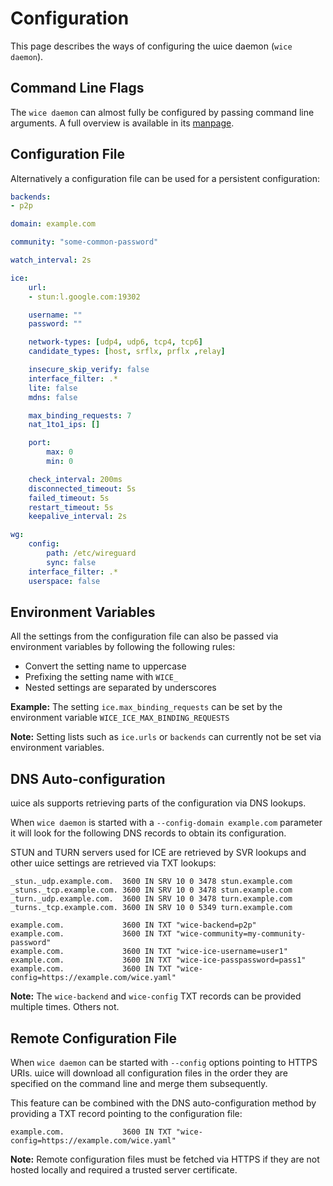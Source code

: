 # Configuration

This page describes the ways of configuring the ɯice daemon (`wice daemon`).

## Command Line Flags

The `wice daemon` can almost fully be configured by passing command line arguments.
A full overview is available in its [manpage](./usage/md/wice_daemon.md).

## Configuration File

Alternatively a configuration file can be used for a persistent configuration:

```yaml
backends:
- p2p

domain: example.com

community: "some-common-password"

watch_interval: 2s

ice:
    url:
    - stun:l.google.com:19302

    username: ""
    password: ""

    network-types: [udp4, udp6, tcp4, tcp6]
    candidate_types: [host, srflx, prflx ,relay]

    insecure_skip_verify: false
    interface_filter: .*
    lite: false
    mdns: false

    max_binding_requests: 7
    nat_1to1_ips: []

    port:
        max: 0
        min: 0

    check_interval: 200ms
    disconnected_timeout: 5s
    failed_timeout: 5s
    restart_timeout: 5s
    keepalive_interval: 2s

wg:
    config:
        path: /etc/wireguard
        sync: false
    interface_filter: .*
    userspace: false
```

## Environment Variables

All the settings from the configuration file can also be passed via environment variables by following the following rules:

- Convert the setting name to uppercase
- Prefixing the setting name with `WICE_`
- Nested settings are separated by underscores

**Example:** The setting `ice.max_binding_requests` can be set by the environment variable `WICE_ICE_MAX_BINDING_REQUESTS`

**Note:** Setting lists such as `ice.urls` or `backends` can currently not be set via environment variables.

## DNS Auto-configuration

ɯice als supports retrieving parts of the configuration via DNS lookups.

When `wice daemon` is started with a `--config-domain example.com` parameter it will look for the following DNS records to obtain its configuration.

STUN and TURN servers used for ICE are retrieved by SVR lookups and other ɯice settings are retrieved via TXT lookups: 

```
_stun._udp.example.com.  3600 IN SRV 10 0 3478 stun.example.com
_stuns._tcp.example.com. 3600 IN SRV 10 0 3478 stun.example.com
_turn._udp.example.com.  3600 IN SRV 10 0 3478 turn.example.com
_turns._tcp.example.com. 3600 IN SRV 10 0 5349 turn.example.com

example.com.             3600 IN TXT "wice-backend=p2p"
example.com.             3600 IN TXT "wice-community=my-community-password"
example.com.             3600 IN TXT "wice-ice-username=user1"
example.com.             3600 IN TXT "wice-ice-passpassword=pass1"
example.com.             3600 IN TXT "wice-config=https://example.com/wice.yaml"
```

**Note:** The `wice-backend` and `wice-config` TXT records can be provided multiple times. Others not.

## Remote Configuration File

When `wice daemon` can be started with `--config` options pointing to HTTPS URIs.
ɯice will download all configuration files in the order they are specified on the command line and merge them subsequently.

This feature can be combined with the DNS auto-configuration method by providing a TXT record pointing to the configuration file:

```
example.com.             3600 IN TXT "wice-config=https://example.com/wice.yaml"
```

**Note:** Remote configuration files must be fetched via HTTPS if they are not hosted locally and required a trusted server certificate.
